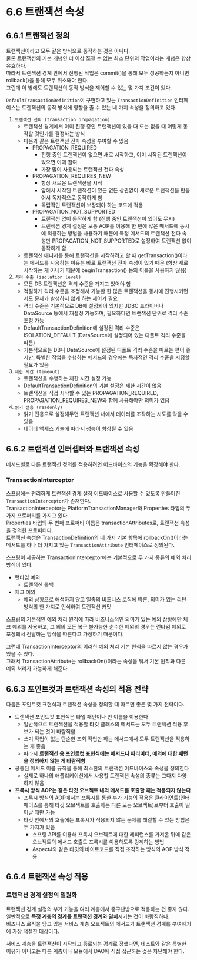 # 6.6 트랜잭션 속성

## 6.6.1 트랜잭션 정의

트랜잭션이라고 모두 같은 방식으로 동작하는 것은 아니다.  
물론 트랜잭션의 기본 개념인 더 이상 쪼갤 수 없는 최소 단위의 작업이라는 개념은 항상 유효하다.  
따라서 트랜잭션 경계 안에서 진행된 작업은 commit()을 통해 모두 성공하든지 아니면 rollback()을 통해 모두 취소돼야 한다.  
그런데 이 밖에도 트랜잭션의 동작 방식을 제어할 수 있는 몇 가지 조건이 있다.

`DefaultTransactionDefinition`이 구현하고 있는 `TransactionDefinition` 인터페이스는 트랜잭션의 동작 방식에 영향을 줄 수 있는 네 가지 속성을 정의하고 있다.

1. `트랜잭션 전파 (transaction propagation)`
   - 트랜잭션 경계에서 이미 진행 중인 트랜잭션이 있을 때 또는 없을 때 어떻게 동작할 것인가를 결정하는 방식
   - 다음과 같은 트랜잭션 전파 속성을 부여할 수 있음
     - PROPAGATION_REQUIRED
       - 진행 중인 트랜잭션이 없으면 새로 시작하고, 이미 시작된 트랜잭션이 있으면 이에 참여
       - 가장 많이 사용되는 트랜잭션 전파 속성
     - PROPAGATION_REQUIRES_NEW
       - 항상 새로운 트랜잭션을 시작
       - 앞에서 시작된 트랜잭션이 있든 없든 상관없이 새로운 트랜잭션을 만들어서 독자적으로 동작하게 함
       - 독립적인 트랜잭션이 보장돼야 하는 코드에 적용
     - PROPAGATION_NOT_SUPPORTED
       - 트랜잭션 없이 동작하게 함 (진행 중인 트랜잭션이 있어도 무시)
       - 트랜잭션 경계 설정은 보통 AOP를 이용해 한 번에 많은 메서드에 동시에 적용하는 방법을 사용하기 때문에 특정 메서드의 트랜잭션 전파 속성만 PROPAGATION_NOT_SUPPORTED로 설정하여 트랜잭션 없이 동작하게 함
   - 트랜잭션 매니저를 통해 트랜잭션을 시작하려고 할 때 getTransaction()이라는 메서드를 사용하는 이유는 바로 트랜잭션 전파 속성이 있기 때문 (항상 새로 시작하는 게 아니기 때문에 beginTransaction() 등의 이름을 사용하지 않음)
2. `격리 수준 (isolation level)`
   - 모든 DB 트랜잭션은 격리 수준을 가지고 있어야 함
   - 적절하게 격리 수준을 조정해서 가능한 한 많은 트랜잭션을 동시에 진행시키면서도 문제가 발생하지 않게 하는 제어가 필요
   - 격리 수준은 기본적으로 DB에 설정되어 있지만 JDBC 드라이버나 DataSource 등에서 재설정 가능하며, 필요하다면 트랜잭션 단위로 격리 수준 조정 가능
   - DefaultTransactionDefinition에 설정된 격리 수준은 ISOLATION_DEFAULT (DataSource에 설정되어 있는 디폴트 격리 수준을 따름)
   - 기본적으로는 DB나 DataSource에 설정된 디폴트 격리 수준을 따르는 편이 좋지만, 특별한 작업을 수행하는 메서드의 경우에는 독자적인 격리 수준을 지정할 필요가 있음
3. `제한 시간 (timeout)`
   - 트랜잭션을 수행하는 제한 시간 설정 가능
   - DefaultTransactionDefinition의 기본 설정은 제한 시간이 없음
   - 트랜잭션을 직접 시작할 수 있는 PROPAGATION_REQUIRED, PROPAGATION_REQUIRES_NEW와 함께 사용해야만 의미가 있음
4. `읽기 전용 (readonly)`
   - 읽기 전용으로 설정해두면 트랜잭션 내에서 데이터를 조작하는 시도를 막을 수 있음
   - 데이터 액세스 기술에 따라서 성능이 향상될 수 있음

## 6.6.2 트랜잭션 인터셉터와 트랜잭션 속성

메서드별로 다른 트랜잭션 정의를 적용하려면 어드바이스의 기능을 확장해야 한다.

### TransactionInterceptor

스프링에는 편리하게 트랜잭션 경계 설정 어드바이스로 사용할 수 있도록 만들어진 `TransactionInterceptor`가 존재한다.  
TransactionInterceptor는 PlatformTransactionManager와 Properties 타입의 두 가지 프로퍼티를 가지고 있다.  
Properties 타입의 두 번째 프로퍼티 이름은 transactionAttributes로, 트랜잭션 속성을 정의한 프로퍼티다.  
트랜잭션 속성은 TransactionDefinition의 네 가지 기본 항목에 rollbackOn()이라는 메서드를 하나 더 가지고 있는 `TransactionAttribute` 인터페이스로 정의된다.

스프링이 제공하는 TransactionInterceptor에는 기본적으로 두 가지 종류의 예외 처리 방식이 있다.

- 런타임 예외
  - 트랜잭션 롤백
- 체크 예외
  - 예외 상황으로 해석하지 않고 일종의 비즈니스 로직에 따른, 의미가 있는 리턴 방식의 한 가지로 인식하여 트랜잭션 커밋

스프링의 기본적인 예외 처리 원칙에 따라 비즈니스적인 의미가 있는 예외 상황에만 체크 예외를 사용하고, 그 외의 모든 복구 불가능한 순수한 예외의 경우는 런타임 예외로 포장돼서 전달하는 방식을 따른다고 가정하기 때문이다.

그런데 TransactionInterceptor의 이러한 예외 처리 기본 원칙을 따르지 않는 경우가 있을 수 있다.  
그래서 TransactionAttribute는 rollbackOn()이라는 속성을 둬서 기본 원칙과 다른 예외 처리가 가능하게 해준다.

## 6.6.3 포인트컷과 트랜잭션 속성의 적용 전략

다음은 포인트컷 표현식과 트랜잭션 속성을 정의할 때 따르면 좋은 몇 가지 전략이다.

- 트랜잭션 포인트컷 표현식은 타입 패턴이나 빈 이름을 이용한다
  - 일반적으로 트랜잭션을 적용할 타깃 클래스의 메서드는 모두 트랜잭션 적용 후보가 되는 것이 바람직함
  - 쓰기 작업이 없는 단순한 조회 작업만 하는 메서드에서 모두 트랜잭션을 적용하는 게 좋음
  - 따라서 **트랜잭션 용 포인트컷 표현식에는 메서드나 파리미터, 예외에 대한 패턴을 정의하지 않는 게 바람직함**
- 공통된 메서드 이름 규칙을 통해 최소한의 트랜잭션 어드바이스와 속성을 정의한다
  - 실제로 하나의 애플리케이션에서 사용할 트랜잭션 속성의 종류는 그다지 다양하지 않음
- **프록시 방식 AOP는 같은 타깃 오브젝트 내의 메서드를 호출할 때는 적용되지 않는다**
  - 프록시 방식의 AOP에서는 프록시를 통한 부가 기능의 적용은 클라이언트(인터페이스를 통해 타깃 오브젝트를 호출하는 다른 모든 오브젝트)로부터 호출이 일어날 때만 가능
  - 타깃 안에서의 호출에는 프록시가 적용되지 않는 문제를 해결할 수 있는 방법은 두 가지가 있음
    - 스프링 API를 이용해 프록시 오브젝트에 대한 레퍼런스를 가져온 뒤에 같은 오브젝트의 메서드 호출도 프록시를 이용하도록 강제하는 방법
    - AspectJ와 같은 타깃의 바이트코드를 직접 조작하는 방식의 AOP 방식 적용

## 6.6.4 트랜잭션 속성 적용

### 트랜잭션 경계 설정의 일원화

트랜잭션 경계 설정의 부가 기능을 여러 계층에서 중구난방으로 적용하는 건 좋지 않다.  
일반적으로 **특정 계층의 경계를 트랜잭션 경계와 일치**시키는 것이 바람직하다.  
비즈니스 로직을 담고 있는 서비스 계층 오브젝트의 메서드가 트랜잭션 경계를 부여하기에 가장 적절한 대상이다.

서비스 계층을 트랜잭션이 시작되고 종료되는 경계로 정했다면, 테스트와 같은 특별한 이유가 아니고는 다른 계층이나 모듈에서 DAO에 직접 접근하는 것은 차단해야 한다.
